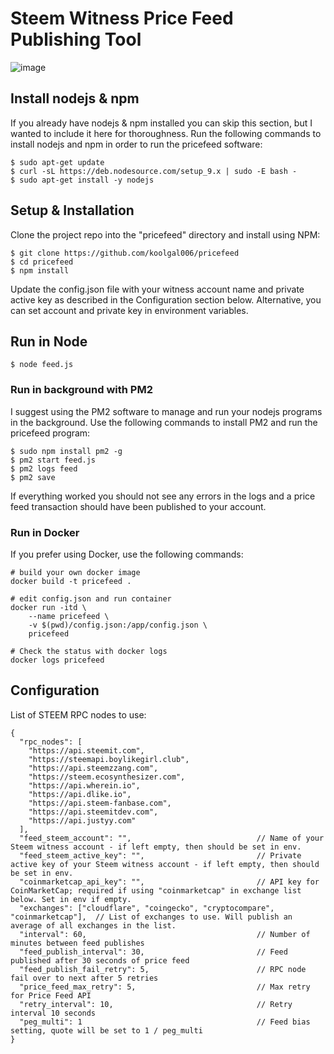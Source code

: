# Steem Witness Price Feed Publishing Tool

![image](https://user-images.githubusercontent.com/1764434/173547905-6366f5eb-22dc-4327-bbda-6a4cc4cd3b96.png)

## Install nodejs & npm
If you already have nodejs & npm installed you can skip this section, but I wanted to include it here for thoroughness. Run the following commands to install nodejs and npm in order to run the pricefeed software:

```
$ sudo apt-get update
$ curl -sL https://deb.nodesource.com/setup_9.x | sudo -E bash -
$ sudo apt-get install -y nodejs
```

## Setup & Installation
Clone the project repo into the "pricefeed" directory and install using NPM:

```
$ git clone https://github.com/koolgal006/pricefeed
$ cd pricefeed
$ npm install
```

Update the config.json file with your witness account name and private active key as described in the Configuration section below. Alternative, you can set account and private key in environment variables. 

## Run in Node

```
$ node feed.js
```

### Run in background with PM2
I suggest using the PM2 software to manage and run your nodejs programs in the background. Use the following commands to install PM2 and run the pricefeed program:

```
$ sudo npm install pm2 -g
$ pm2 start feed.js
$ pm2 logs feed
$ pm2 save
```

If everything worked you should not see any errors in the logs and a price feed transaction should have been published to your account.

### Run in Docker
If you prefer using Docker, use the following commands:

```
# build your own docker image
docker build -t pricefeed .

# edit config.json and run container
docker run -itd \
    --name pricefeed \
    -v $(pwd)/config.json:/app/config.json \
    pricefeed

# Check the status with docker logs
docker logs pricefeed
```

## Configuration
List of STEEM RPC nodes to use:
```
{
  "rpc_nodes": [
    "https://api.steemit.com",
    "https://steemapi.boylikegirl.club",
    "https://api.steemzzang.com",
    "https://steem.ecosynthesizer.com",
    "https://api.wherein.io",
    "https://api.dlike.io",
    "https://api.steem-fanbase.com",
    "https://api.steemitdev.com",
    "https://api.justyy.com"
  ],
  "feed_steem_account": "",                            // Name of your Steem witness account - if left empty, then should be set in env.
  "feed_steem_active_key": "",		                   // Private active key of your Steem witness account - if left empty, then should be set in env.
  "coinmarketcap_api_key": "",		                   // API key for CoinMarketCap; required if using "coinmarketcap" in exchange list below. Set in env if empty.
  "exchanges": ["cloudflare", "coingecko", "cryptocompare", "coinmarketcap"],  // List of exchanges to use. Will publish an average of all exchanges in the list.
  "interval": 60,									   // Number of minutes between feed publishes
  "feed_publish_interval": 30,                         // Feed published after 30 seconds of price feed
  "feed_publish_fail_retry": 5,                        // RPC node fail over to next after 5 retries
  "price_feed_max_retry": 5,                           // Max retry for Price Feed API
  "retry_interval": 10,                                // Retry interval 10 seconds
  "peg_multi": 1									   // Feed bias setting, quote will be set to 1 / peg_multi
}
```
